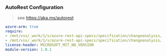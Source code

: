 ### AutoRest Configuration

> see https://aka.ms/autorest

``` yaml
azure-arm: true
require:
- /mnt/vss/_work/1/s/azure-rest-api-specs/specification/changeanalysis/resource-manager/readme.md
- /mnt/vss/_work/1/s/azure-rest-api-specs/specification/changeanalysis/resource-manager/readme.go.md
license-header: MICROSOFT_MIT_NO_VERSION
module-version: 1.0.1
```